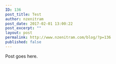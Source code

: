 ```yaml
---
ID: 136
post_title: Test
author: nzenitram
post_date: 2017-02-01 13:00:22
post_excerpt: ""
layout: post
permalink: http://www.nzenitram.com/blog/?p=136
published: false
---
```

Post goes here.